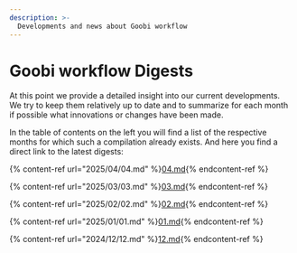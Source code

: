 ```yaml
---
description: >-
  Developments and news about Goobi workflow
---
```


# Goobi workflow Digests 

At this point we provide a detailed insight into our current developments. We try to keep them relatively up to date and to summarize for each month if possible what innovations or changes have been made.

In the table of contents on the left you will find a list of the respective months for which such a compilation already exists. And here you find a direct link to the latest digests:

{% content-ref url="2025/04/04.md" %}[04.md](2025/04/04.md){% endcontent-ref %}

{% content-ref url="2025/03/03.md" %}[03.md](2025/03/03.md){% endcontent-ref %}

{% content-ref url="2025/02/02.md" %}[02.md](2025/02/02.md){% endcontent-ref %}

{% content-ref url="2025/01/01.md" %}[01.md](2025/01/01.md){% endcontent-ref %}

{% content-ref url="2024/12/12.md" %}[12.md](2024/12/12.md){% endcontent-ref %}